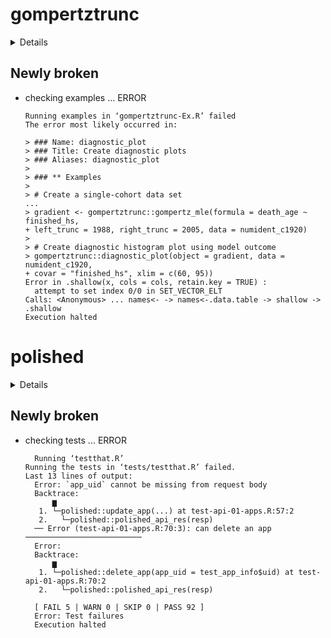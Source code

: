 # gompertztrunc

<details>

* Version: 0.1.0
* GitHub: NA
* Source code: https://github.com/cran/gompertztrunc
* Date/Publication: 2022-08-17 07:10:06 UTC
* Number of recursive dependencies: 121

Run `cloud_details(, "gompertztrunc")` for more info

</details>

## Newly broken

*   checking examples ... ERROR
    ```
    Running examples in ‘gompertztrunc-Ex.R’ failed
    The error most likely occurred in:
    
    > ### Name: diagnostic_plot
    > ### Title: Create diagnostic plots
    > ### Aliases: diagnostic_plot
    > 
    > ### ** Examples
    > 
    > # Create a single-cohort data set
    ...
    > gradient <- gompertztrunc::gompertz_mle(formula = death_age ~ finished_hs,
    + left_trunc = 1988, right_trunc = 2005, data = numident_c1920)
    > 
    > # Create diagnostic histogram plot using model outcome
    > gompertztrunc::diagnostic_plot(object = gradient, data = numident_c1920,
    + covar = "finished_hs", xlim = c(60, 95))
    Error in .shallow(x, cols = cols, retain.key = TRUE) : 
      attempt to set index 0/0 in SET_VECTOR_ELT
    Calls: <Anonymous> ... names<- -> names<-.data.table -> shallow -> .shallow
    Execution halted
    ```

# polished

<details>

* Version: 0.7.0
* GitHub: https://github.com/tychobra/polished
* Source code: https://github.com/cran/polished
* Date/Publication: 2022-08-25 11:20:02 UTC
* Number of recursive dependencies: 90

Run `cloud_details(, "polished")` for more info

</details>

## Newly broken

*   checking tests ... ERROR
    ```
      Running ‘testthat.R’
    Running the tests in ‘tests/testthat.R’ failed.
    Last 13 lines of output:
      Error: `app_uid` cannot be missing from request body
      Backtrace:
          ▆
       1. └─polished::update_app(...) at test-api-01-apps.R:57:2
       2.   └─polished::polished_api_res(resp)
      ── Error (test-api-01-apps.R:70:3): can delete an app ──────────────────────────
      Error: 
      Backtrace:
          ▆
       1. └─polished::delete_app(app_uid = test_app_info$uid) at test-api-01-apps.R:70:2
       2.   └─polished::polished_api_res(resp)
      
      [ FAIL 5 | WARN 0 | SKIP 0 | PASS 92 ]
      Error: Test failures
      Execution halted
    ```

